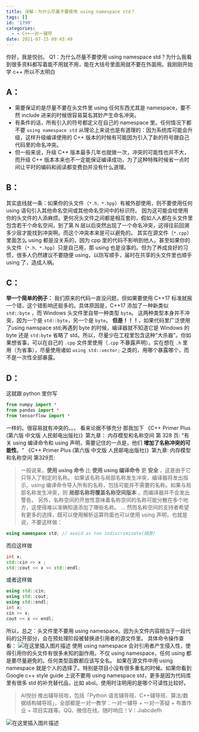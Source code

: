 ```yaml
---
title: 详解：为什么尽量不要使用 using namespace std？
tags: []
id: '1799'
categories:
  - - C++一对一辅导
date: 2021-07-15 09:43:49
---
```


你好，我是悦创。 Q1：为什么尽量不要使用 using namespace std？为什么我看到很多资料都写着能不用就不用，能在大括号里面用就不要在外面用。我刚刚开始学 c++ 所以不太明白

## A：

*   需要保证的是尽量不要在头文件里 using 任何东西尤其是 namespace，要不然 include 进来的时候很容易莫名其妙产生命名冲突。
*   有条件的话，所有引入的符号都定义在自己的 namespace 里。任何情况下都不要 `using namespace std` 从理论上来说也是有道理的：因为系统库可能会升级，这样升级编译使用的 C++ 版本的时候有可能因为引入了新的符号跟自己代码里的命名冲突。
*   但一般来说，升级 C++ 版本最多几年也就做一次，冲突的可能性也并不大，而升级 C++ 版本本来也不一定能保证编译成功，为了这种特殊时候省一点时间让平时的编码和阅读都变费劲并没有什么道理。

## B：

其实底线就一条：如果你的头文件（`*.h、*.hpp`）有被外部使用，则不要使用任何 using 语句引入其他命名空间或其他命名空间中的标识符。 因为这可能会给使用你的头文件的人添麻烦。更何况头文件之间都是相互套的，假如人人都在头文件里包含若干个命名空间，到了第 N 层以后突然出现了一个命名冲突，这得往前回溯多少层才能找到冲突啊。而这个冲突本来是可以避免的。 其实在源文件（`*.cpp`）里面怎么 using 都是没关系的，因为 cpp 里的代码不影响到他人。甚至如果你的头文件（`*.h、*.hpp`）只是自己用，那 using 也是没事的。但为了养成良好的习惯，很多人仍然建议不要随便 using，以防写顺手，届时在共享的头文件里也顺手 using 了，造成人祸。

## C：

**举一个简单的例子：** 我们原来的代码一直没问题，但如果要使用 C++17 标准就报一个错，这个错影响还挺多的。具体原因是，C++17 添加了一种新类似 `std::byte` ，而 Windows 头文件里自带一种类型 `byte`。 这两种类型本身并不冲突，因为一个是 `std::byte`，另一个是 `byte`。 **但是！！！**，如果代码里广泛使用了using namspace std;再遇到 byte 的时候，编译器就不知道它是 Windows 的 byte 还是 `std:byte` 省略了 std。所以，尽量少在工程里包含这种"大杀器"。你如果想省事，可以在自己的 `.cpp` 文件里使用（`.cpp` 不暴露声明）。实在想在 `.h` 里用（为省事），尽量使用诸如 `using std::vector;` 之类的，用哪个暴露哪个，而不是一次性全部暴露。

## D：

这就跟 python 里你写

```python
from numpy import *
from pandas import *
from tensorflow import *
```

一样的。很容易就有冲突的。。。 看来论据不够充分 那我加下 《C++ Primer Plus (第六版 中文版 人民邮电出版社)》第九章： 内存模型和名称空间 第 328 页: "有关 using 编译命令和 using 声明，需要记住的一点是，他们 **增加了名称冲突的可能性**。" 《C++ Primer Plus (第六版 中文版 人民邮电出版社)》第九章: 内存模型和名称空间 第329页:

> 一般说来，**使用 using 命令** 比 **使用 using 编译命令** 更 **安全** ，这是由于它只导入了制定的名称。 如果该名称与局部名称发生冲突，编译器将发出指示。using 编译命令导入所有的名称，包括可能并不需要的名称。如果与局部名称发生冲突，则 **局部名称将覆盖名称空间版本** ，而编译器并不会发出警告。 另外，名称空间的开放性意味着名称空间的名称可能分散在多个地方，这使得难以准确知道添加了哪些名称。 ... 然而名称空间的支持者希望有更多的选择，既可以使用解析运算符面也可以使用 using 声明，也就是说，不要这样做：

```cpp
using namespace std; // avoid as too indiscriminate(随意)
```

而应这样做

```cpp
int x;
std::cin >> x ;
std::cout << x << std::endl;
```

或者这样做

```cpp
using std::cin;
using std::cout;
using std::endl;
int x;
cin >> x;
cout << x << endl;
```

所以，总之：头文件里不要用 using namespace。因为头文件内容相当于一段代码的公开部分，会在预处理阶段被替换进引用者的源文件里。 具体命令操作查看： ![在这里插入图片描述](https://img-blog.csdnimg.cn/2021071509414775.png?x-oss-process=image/watermark,type_ZmFuZ3poZW5naGVpdGk,shadow_10,text_aHR0cHM6Ly9ibG9nLmNzZG4ubmV0L3FxXzMzMjU0NzY2,size_16,color_FFFFFF,t_70) 使用 using namespace 会对引用者产生侵入性，使得引用你的头文件有很多未知的副作用。不仅 using namespace，任何 using 都是要尽量避免的。任何类型函数都应该写全名。 如果在源文件中用 using namespace 就是个人的选择了。特别是项目小没有很多重名的时候。如果你看到 Google c++ style guide 上说不要用 using namespace std，更多是因为代码库里有很多 std 的补充替代品，比如 absl。使用时注明用的是哪个可读性比较好。

> AI悦创·推出辅导班啦，包括「Python 语言辅导班、C++辅导班、算法/数据结构辅导班」，全部都是一对一教学：一对一辅导 + 一对一答疑 + 布置作业 + 项目实践等。QQ、微信在线，随时响应！V：Jiabcdefh

![在这里插入图片描述](https://img-blog.csdnimg.cn/20210715094248557.png)